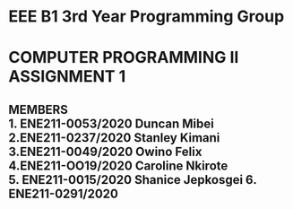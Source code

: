# EEE B1 3rd Year Programming Group
<h1> COMPUTER PROGRAMMING II ASSIGNMENT 1
<h2> MEMBERS<br>1. ENE211-0053/2020 Duncan Mibei <br> 2.ENE211-0237/2020 Stanley Kimani <br>3.ENE211-0049/2020 Owino Felix <br> 4.ENE211-OO19/2020 Caroline Nkirote <br>5. ENE211-0015/2020 Shanice Jepkosgei 6. ENE211-0291/2020
